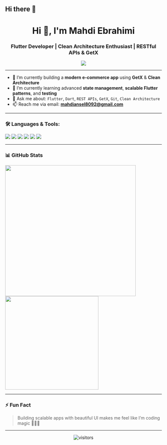 ## Hi there 👋

<h1 align="center">Hi 👋, I'm Mahdi Ebrahimi</h1>
<h3 align="center">Flutter Developer | Clean Architecture Enthusiast | RESTful APIs & GetX</h3>

<p align="center">
  <a href="https://www.linkedin.com/in/mahdi-ebrahimi-256b56272/">
    <img src="https://img.shields.io/badge/LinkedIn-Connect-blue?style=for-the-badge&logo=linkedin" />
  </a>
</p>

---

- 🔭 I’m currently building a **modern e-commerce app** using **GetX** & **Clean Architecture**
- 🌱 I’m currently learning advanced **state management**, **scalable Flutter patterns**, and **testing**
- 💬 Ask me about: `Flutter`, `Dart`, `REST APIs`, `GetX`, `Git`, `Clean Architecture`
- 📫 Reach me via email: **[mahdiansel8092@gmail.com](mailto:mahdiansel8092@gmail.com)**

---

### 🛠️ Languages & Tools:
<p align="left">
  <img src="https://img.shields.io/badge/Dart-0175C2?style=for-the-badge&logo=dart&logoColor=white"/>
  <img src="https://img.shields.io/badge/Flutter-02569B?style=for-the-badge&logo=flutter&logoColor=white"/>
  <img src="https://img.shields.io/badge/REST%20API-FF6F00?style=for-the-badge&logo=api&logoColor=white"/>
  <img src="https://img.shields.io/badge/Git-F05032?style=for-the-badge&logo=git&logoColor=white"/>
  <img src="https://img.shields.io/badge/GetX-4B0082?style=for-the-badge"/>
  <img src="https://img.shields.io/badge/Clean%20Architecture-00C853?style=for-the-badge"/>
</p>

---

### 📊 GitHub Stats
<p align="left">
  <img src="https://github-readme-stats.vercel.app/api?username=mahdi-xdev&show_icons=true&theme=tokyonight" width="420"/>
  <img src="https://github-readme-stats.vercel.app/api/top-langs/?username=mahdi-xdev&layout=compact&theme=tokyonight" width="300"/>
</p>

---

### ⚡ Fun Fact
> Building scalable apps with beautiful UI makes me feel like I’m coding magic 🧙‍♂️✨

---

<p align="center">
  <img src="https://visitor-badge.laobi.icu/badge?page_id=mahdi-xdev.mahdi-xdev" alt="visitors"/>
</p>
